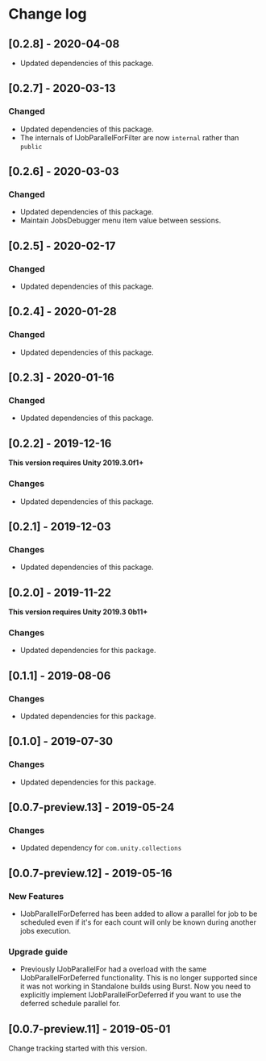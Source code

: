 # Change log

## [0.2.8] - 2020-04-08

* Updated dependencies of this package.


## [0.2.7] - 2020-03-13

### Changed

* Updated dependencies of this package.
* The internals of IJobParallelForFilter are now `internal` rather than `public`


## [0.2.6] - 2020-03-03

### Changed

* Updated dependencies of this package.
* Maintain JobsDebugger menu item value between sessions.


## [0.2.5] - 2020-02-17

### Changed

* Updated dependencies of this package.


## [0.2.4] - 2020-01-28

### Changed

* Updated dependencies of this package.


## [0.2.3] - 2020-01-16

### Changed

* Updated dependencies of this package.


## [0.2.2] - 2019-12-16

**This version requires Unity 2019.3.0f1+**

### Changes

* Updated dependencies of this package.


## [0.2.1] - 2019-12-03

### Changes

* Updated dependencies of this package.


## [0.2.0] - 2019-11-22

**This version requires Unity 2019.3 0b11+**

### Changes

* Updated dependencies for this package.


## [0.1.1] - 2019-08-06

### Changes

* Updated dependencies for this package.


## [0.1.0] - 2019-07-30

### Changes

* Updated dependencies for this package.


## [0.0.7-preview.13] - 2019-05-24

### Changes

* Updated dependency for `com.unity.collections`


## [0.0.7-preview.12] - 2019-05-16

### New Features

* IJobParallelForDeferred has been added to allow a parallel for job to be scheduled even if it's for each count will only be known during another jobs execution.

### Upgrade guide
* Previously IJobParallelFor had a overload with the same IJobParallelForDeferred functionality. This is no longer supported since it was not working in Standalone builds using Burst. Now you need to explicitly implement IJobParallelForDeferred if you want to use the deferred schedule parallel for.


## [0.0.7-preview.11] - 2019-05-01

Change tracking started with this version.
